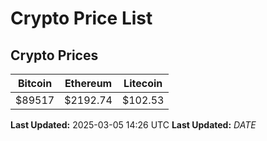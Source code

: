 # Crypto Price List

## Crypto Prices
| Bitcoin | Ethereum | Litecoin |
| ------- | -------- | -------- |
| $89517 | $2192.74 | $102.53 |
**Last Updated:** 2025-03-05 14:26 UTC
**Last Updated:** $DATE$
